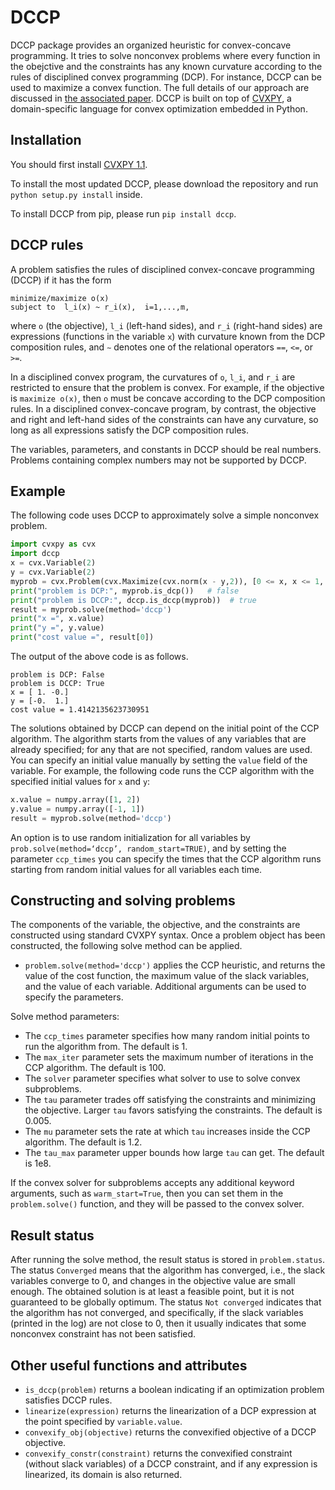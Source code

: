 DCCP
====

DCCP package provides an organized heuristic for convex-concave programming.
It tries to solve nonconvex problems where every function in the obejctive and the constraints has any known curvature according to the rules of disciplined convex programming (DCP).
For instance, DCCP can be used to maximize a convex function. 
The full details of our approach are discussed in [the associated paper](https://stanford.edu/~boyd/papers/dccp.html). 
DCCP is built on top of [CVXPY](http://www.cvxpy.org/), a domain-specific language for convex optimization embedded in Python.

Installation
------------
You should first install [CVXPY 1.1](http://www.cvxpy.org/).

To install the most updated DCCP, please download the repository and run ``python setup.py install`` inside.

To install DCCP from pip, please run ``pip install dccp``.

DCCP rules
----------
A problem satisfies the rules of disciplined convex-concave programming (DCCP) if it has the form
```
minimize/maximize o(x)
subject to  l_i(x) ~ r_i(x),  i=1,...,m,
```
where ``o`` (the objective), ``l_i`` (left-hand sides), and ``r_i`` (right-hand sides) are expressions (functions
in the variable ``x``) with curvature known from the DCP composition rules, and ``∼`` denotes one of the
relational operators ``==``, ``<=``, or ``>=``.

In a disciplined convex program, the curvatures of ``o``, ``l_i``, and ``r_i`` are restricted to ensure that the problem is convex. For example, if the objective is ``maximize o(x)``, then ``o`` must be concave according to the DCP composition rules. In a disciplined convex-concave program, by contrast, the objective and right and left-hand sides of the constraints can have any curvature, so long as all expressions satisfy the DCP composition rules.

The variables, parameters, and constants in DCCP should be real numbers. Problems containing complex numbers may not be supported by DCCP.


Example
-------
The following code uses DCCP to approximately solve a simple nonconvex problem.
```python
import cvxpy as cvx
import dccp
x = cvx.Variable(2)
y = cvx.Variable(2)
myprob = cvx.Problem(cvx.Maximize(cvx.norm(x - y,2)), [0 <= x, x <= 1, 0 <= y, y <= 1])
print("problem is DCP:", myprob.is_dcp())   # false
print("problem is DCCP:", dccp.is_dccp(myprob))  # true
result = myprob.solve(method='dccp')
print("x =", x.value)
print("y =", y.value)
print("cost value =", result[0])
```
The output of the above code is as follows.
```
problem is DCP: False
problem is DCCP: True
x = [ 1. -0.]
y = [-0.  1.]
cost value = 1.4142135623730951
```

The solutions obtained by DCCP can depend on the initial point of the CCP algorithm.
The algorithm starts from the values of any variables that are already specified; for any that are not specified, random values are used. 
You can specify an initial value manually by setting the ``value`` field of the variable.
For example, the following code runs the CCP algorithm with the specified initial values for ``x`` and ``y``:
```python
x.value = numpy.array([1, 2])
y.value = numpy.array([-1, 1])
result = myprob.solve(method='dccp')
```
An option is to use random initialization for all variables by ``prob.solve(method=‘dccp’, random_start=TRUE)``, and by setting the parameter ``ccp_times`` you can specify the times that the CCP algorithm runs starting from random initial values for all variables each time.

Constructing and solving problems
---------------------------------
The components of the variable, the objective, and the constraints are constructed using standard CVXPY syntax. 
Once a problem object has been constructed, the following solve method can be applied.
* ``problem.solve(method='dccp')`` applies the CCP heuristic, and returns the value of the cost function, the maximum value of the slack variables, and the value of each variable. Additional arguments can be used to specify the parameters.

Solve method parameters:
* The ``ccp_times`` parameter specifies how many random initial points to run the algorithm from. The default is 1.
* The ``max_iter`` parameter sets the maximum number of iterations in the CCP algorithm. The default is 100.
* The ``solver`` parameter specifies what solver to use to solve convex subproblems.
* The ``tau`` parameter trades off satisfying the constraints and minimizing the objective. Larger ``tau`` favors satisfying the constraints. The default is 0.005.
* The ``mu`` parameter sets the rate at which ``tau`` increases inside the CCP algorithm. The default is 1.2.
* The ``tau_max`` parameter upper bounds how large ``tau`` can get. The default is 1e8.

If the convex solver for subproblems accepts any additional keyword arguments, such as ``warm_start=True``, then you can set them in the ``problem.solve()`` function, and they will be passed to the convex solver.

Result status
----------------
After running the solve method, the result status is stored in ``problem.status``. 
The status ``Converged`` means that the algorithm has converged, i.e., the slack variables converge to 0, and changes in the objective value are small enough.
The obtained solution is at least a feasible point, but it is not guaranteed to be globally optimum.
The status ``Not converged`` indicates that the algorithm has not converged, and specifically, if the slack variables (printed in the log) are not close to 0, then it usually indicates that some nonconvex constraint has not been satisfied.

Other useful functions and attributes
----------------
* ``is_dccp(problem)`` returns a boolean indicating if an optimization problem satisfies DCCP rules.
* ``linearize(expression)`` returns the linearization of a DCP expression at the point specified by ``variable.value``.
* ``convexify_obj(objective)`` returns the convexified objective of a DCCP objective.
* ``convexify_constr(constraint)`` returns the convexified constraint (without slack
variables) of a DCCP constraint, and if any expression is linearized, its domain is also returned.
